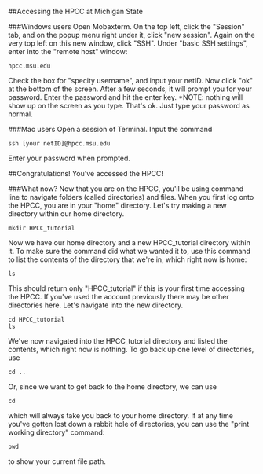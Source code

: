 ##Accessing the HPCC at Michigan State

###Windows users
Open Mobaxterm.
On the top left, click the "Session" tab, and on the popup menu right under it, click "new session". 
Again on the very top left on this new window, click "SSH". 
Under "basic SSH settings", enter into the "remote host" window:

```
hpcc.msu.edu
```

Check the box for "specity username", and input your netID. Now click "ok" at the bottom of the screen. 
After a few seconds, it will prompt you for your password. Enter the password and hit the enter key. *NOTE: nothing will show up on the screen as you type. That's ok. Just type your password as normal.


###Mac users
Open a session of Terminal.
Input the command

```
ssh [your netID]@hpcc.msu.edu
```

Enter your password when prompted.

##Congratulations! You've accessed the HPCC!

###What now?
Now that you are on the HPCC, you'll be using command line to navigate folders (called directories) and files.
When you first log onto the HPCC, you are in your "home" directory. 
Let's try making a new directory within our home directory.

```
mkdir HPCC_tutorial
```

Now we have our home directory and a new HPCC_tutorial directory within it. To make sure the command did what we wanted it to, use this command to list the contents of the directory that we're in, which right now is home:
```
ls
```
This should return only "HPCC_tutorial" if this is your first time accessing the HPCC. If you've used the account previously there may be other directories here.
Let's navigate into the new directory.
```
cd HPCC_tutorial
ls
```
We've now navigated into the HPCC_tutorial directory and listed the contents, which right now is nothing. 
To go back up one level of directories, use
```
cd ..
```
Or, since we want to get back to the home directory, we can use
```
cd
```
which will always take you back to your home directory.
If at any time you've gotten lost down a rabbit hole of directories, you can use the "print working directory" command:

```
pwd
```
to show your current file path. 

